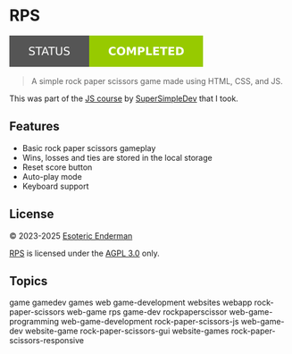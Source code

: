 # RPS

[![Project Status: Completed](./images/badges/status.svg)](./)

> A simple rock paper scissors game made using HTML, CSS, and JS.

This was part of the [JS course](https://www.youtube.com/watch?v=SBmSRK3feww) by [SuperSimpleDev](https://www.youtube.com/@SuperSimpleDev) that I took.

## Features

- Basic rock paper scissors gameplay
- Wins, losses and ties are stored in the local storage
- Reset score button
- Auto-play mode
- Keyboard support

## License

&copy; 2023-2025 [Esoteric Enderman](https://enderman.dev)

[RPS](./) is licensed under the [AGPL 3.0](./LICENSE) only.

## Topics

game gamedev games web game-development websites webapp rock-paper-scissors web-game rps game-dev rockpaperscissor web-game-programming web-game-development rock-paper-scissors-js web-game-dev website-game rock-paper-scissors-gui website-games rock-paper-scissors-responsive
